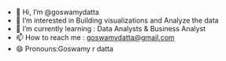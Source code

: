 - 👋 Hi, I’m @goswamydatta
- 👀 I’m interested in Building visualizations and Analyze the data
- 🌱 I’m currently learning : Data Analysts & Business Analyst
- 📫 How to reach me : goswamydatta@gmail.com 
- 😄 Pronouns:Goswamy r datta
<!---
goswamydatta/goswamydatta is a ✨ special ✨ repository because its `README.md` (this file) appears on your GitHub profile.
You can click the Preview link to take a look at your changes.
--->
